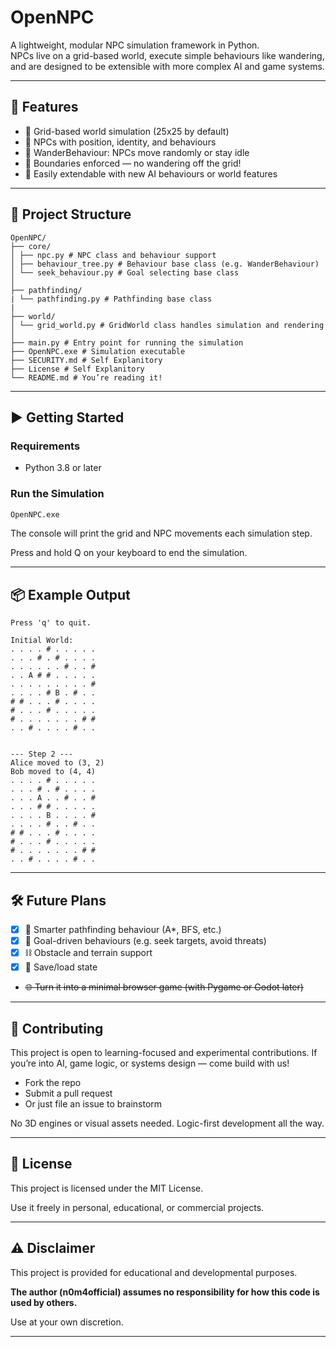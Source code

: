 # OpenNPC

A lightweight, modular NPC simulation framework in Python.  
NPCs live on a grid-based world, execute simple behaviours like wandering, and are designed to be extensible with more complex AI and game systems.

---

## 🧠 Features

- 🧱 Grid-based world simulation (25x25 by default)
- 🤖 NPCs with position, identity, and behaviours
- 🔁 WanderBehaviour: NPCs move randomly or stay idle
- 🚧 Boundaries enforced — no wandering off the grid!
- 🧩 Easily extendable with new AI behaviours or world features

---

## 📁 Project Structure

```
OpenNPC/
├── core/
│ ├── npc.py # NPC class and behaviour support
│ ├── behaviour_tree.py # Behaviour base class (e.g. WanderBehaviour)
│ └── seek_behaviour.py # Goal selecting base class
│
├── pathfinding/
| └── pathfinding.py # Pathfinding base class
|
├── world/
│ └── grid_world.py # GridWorld class handles simulation and rendering
│
├── main.py # Entry point for running the simulation
├── OpenNPC.exe # Simulation executable
├── SECURITY.md # Self Explanitory
├── License # Self Explanitory
└── README.md # You’re reading it!
```
---

## ▶️ Getting Started

### Requirements

- Python 3.8 or later

### Run the Simulation

```bash
OpenNPC.exe
```
The console will print the grid and NPC movements each simulation step.

Press and hold Q on your keyboard to end the simulation.

---

## 📦 Example Output
```
Press 'q' to quit.

Initial World:
. . . . # . . . . .
. . . # . # . . . .
. . . . . . # . . #
. . A # # . . . . .
. . . . . . . . . #
. . . . # B . # . .
# # . . . # . . . .
# . . . # . . . . .
# . . . . . . . # #
. . # . . . . # . .


--- Step 2 ---
Alice moved to (3, 2)
Bob moved to (4, 4)
. . . . # . . . . .
. . . # . # . . . .
. . . A . . # . . #
. . . # # . . . . .
. . . . B . . . . #
. . . . # . . # . .
# # . . . # . . . .
# . . . # . . . . .
# . . . . . . . # #
. . # . . . . # . .
```

---

## 🛠 Future Plans

- [x] 🧠 Smarter pathfinding behaviour (A*, BFS, etc.)
- [x] 🎯 Goal-driven behaviours (e.g. seek targets, avoid threats)
- [x] ⛓️ Obstacle and terrain support
- [x] 📜 Save/load state
- ~~🌐 Turn it into a minimal browser game (with Pygame or Godot later)~~

---

## 🤝 Contributing
This project is open to learning-focused and experimental contributions.
If you’re into AI, game logic, or systems design — come build with us!

- Fork the repo
- Submit a pull request
- Or just file an issue to brainstorm

No 3D engines or visual assets needed. Logic-first development all the way.

---

## 📄 License
This project is licensed under the MIT License.

Use it freely in personal, educational, or commercial projects.

---

## ⚠️ Disclaimer
This project is provided for educational and developmental purposes.

**The author (n0m4official) assumes no responsibility for how this code is used by others.**

Use at your own discretion.

---

